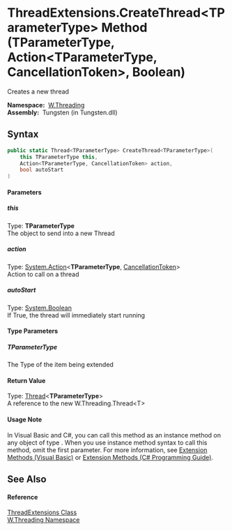 ThreadExtensions.CreateThread&lt;TParameterType> Method (TParameterType, Action&lt;TParameterType, CancellationToken>, Boolean)
===============================================================================================================================
   Creates a new thread

  **Namespace:**  [W.Threading][1]  
  **Assembly:**  Tungsten (in Tungsten.dll)

Syntax
------

```csharp
public static Thread<TParameterType> CreateThread<TParameterType>(
	this TParameterType this,
	Action<TParameterType, CancellationToken> action,
	bool autoStart
)

```

#### Parameters

##### *this*
Type: **TParameterType**  
The object to send into a new Thread

##### *action*
Type: [System.Action][2]&lt;**TParameterType**, [CancellationToken][3]>  
Action to call on a thread

##### *autoStart*
Type: [System.Boolean][4]  
If True, the thread will immediately start running

#### Type Parameters

##### *TParameterType*
The Type of the item being extended

#### Return Value
Type: [Thread][5]&lt;**TParameterType**>  
A reference to the new W.Threading.Thread&lt;T>
#### Usage Note
In Visual Basic and C#, you can call this method as an instance method on any object of type . When you use instance method syntax to call this method, omit the first parameter. For more information, see [Extension Methods (Visual Basic)][6] or [Extension Methods (C# Programming Guide)][7].

See Also
--------

#### Reference
[ThreadExtensions Class][8]  
[W.Threading Namespace][1]  

[1]: ../README.md
[2]: http://msdn.microsoft.com/en-us/library/bb549311
[3]: http://msdn.microsoft.com/en-us/library/dd384802
[4]: http://msdn.microsoft.com/en-us/library/a28wyd50
[5]: ../Thread_1/README.md
[6]: http://msdn.microsoft.com/en-us/library/bb384936.aspx
[7]: http://msdn.microsoft.com/en-us/library/bb383977.aspx
[8]: README.md